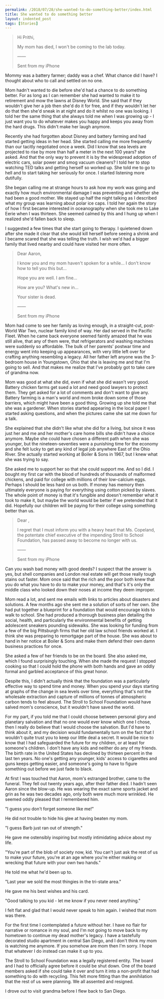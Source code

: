 ```yaml
---
permalink: /2018/07/28/she-wanted-to-do-something-better/index.html
title: She wanted to do something better
layout: indented_post
tags: [Stories]
---
```

> Hi Prithi,
>
> My mom has died, I won't be coming to the lab today.
>
> ——
>
> Sent from my iPhone

Mommy was a battery farmer; daddy was a chef. What chance did I have? I thought about who to call and settled on no one.

Mom hadn't wanted to die before she'd had a chance to do something better. For as long as I can remember she had wanted to make it to retirement and mow the lawns at Disney World. She said that if they wouldn't give her a job then she'd do it for free, and if they wouldn't let her do that then she'd sneak in at night and do it whilst no one was looking. I told her the same thing that she always told me when I was growing up - I just want you to do whatever makes you happy and keeps you away from the hard drugs. This didn't make her laugh anymore.

Recently she had forgotten about Disney and battery farming and had started getting ideas in her head. She started calling me more frequently than our tacitly negotiated once a week. Did I know that sea levels are projected to rise by more than half a meter in the next 100 years? she asked. And that the only way to prevent it is by the widespread adoption of electric cars, solar power and smog vacuum cleaners? I told her to stop watching TED talks and getting herself so worked up. She told me to go to hell and to start taking her seriously for once. I started listening more dutifully.

She began calling me at strange hours to ask how my work was going and exactly how much environmental damage I was preventing and whether she had been a good mother. We stayed up half the night talking as I described what my group was learning about polar ice caps. I told her again the story of how I first became interested in oceanography when she took me to Lake Eerie when I was thirteen. She seemed calmed by this and I hung up when I realized she'd fallen back to sleep.

I suggested a few times that she start going to therapy. I quietened down after she made it clear that she would kill herself before seeing a shrink and I became scared that she was telling the truth. I wish we'd had a bigger family that lived nearby and could have visited her more often.

> Dear Aaron,
>
> I know you and my mom haven't spoken for a while... I don't know how to tell you this but...
>
> Hope you are well. I am fine...
>
> How are you? What's new in...
>
> Your sister is dead.
>
> ——
>
> Sent from my iPhone

Mom had come to see her family as loving enough, in a straight-cut, post-World War Two, nuclear family kind of way. Her dad served in the Pacific Fleet. When he came back everyone seemed faintly amazed that he was still alive, that any of them were, that refrigerators and washing machines were suddenly so affordable. The bulk of her parents' postwar time and energy went into keeping up appearances, with very little left over for crafting anything resembling a legacy. All her father left anyone was the 3-bedroom house in Youngstown, Ohio that she is leaving me and that I'm going to sell. And that makes me realize that I've probably got to take care of grandma now.

Mom was good at what she did, even if what she did wasn't very good. Battery chicken farms get sued a lot and need good lawyers to protect them. They get asked for a lot of comments and don't want to give any. Battery farming is a man's world and mom broke down some of those barriers, which might have been a good thing. Growing up she told me that she was a gardener. When stories started appearing in the local paper I started asking questions, and when the pictures came she sat me down for a talk.

She explained that she didn't like what she did for a living, but since it was just her and me and her mother's care home bills she didn't have a choice anymore. Maybe she could have chosen a different path when she was younger, but the nineteen-seventies were a punishing time for the economy and she felt lucky to get any kind of legal job anywhere East of the Ohio River. She actually started working at Boiler & Sons in 1967, but I knew what she was trying to say.

She asked me to support her so that she could support me. And so I did. I bought my first car with the blood of hundreds of thousands of malformed chickens, and paid for college with millions of their low-calcium eggs. Perhaps I should be less hard on us both. If money has memory then ultimately everyone is paying for everything using cotton picked by slaves. The whole point of money is that it's fungible and doesn't remember what it took to make it, but maybe the world would be better if we pretended that it did. Hopefully our children will be paying for their college using something better than us.

> Dear <BOARD MEMBER NAME>,
>
> I regret that I must inform you with a heavy heart that Ms. Copeland, the potentate chief executive of the impending Stroll to School Foundation, has passed away to become no longer with us.
>
> ——
>
> Sent from my iPhone

Can you wash bad money with good deeds? I suspect that the answer is yes, but shell companies and London real estate will get those really tough stains out faster. Mom once said that the rich and the poor both knew that you do what you have to do to make your money, and that's it's only the middle class who looked down their noses at income they deem improper.

Mom read a lot, and sent me emails with links to articles about disasters and solutions. A few months ago she sent me a solution of sorts of her own. She had put together a blueprint for a foundation that would encourage kids to walk to school. She had produced a thorough business plan detailing the social, health, and particularly the environmental benefits of getting adolescent sneakers pounding sidewalks. She was looking for funding from a few of the big Pittsburgh firms that her old law school friends worked at. I think she was preparing to remortgage part of the house. She was about to hand in her notice at Boiler & Sons and make them defend their own damn business practices for once.

She asked a few of her friends to be on the board. She also asked me, which I found surprisingly touching. When she made the request I stopped cooking so that I could hold the phone with both hands and gave an oddly formal and garbled acceptance of this great honor.

Despite this, I didn't actually think that the foundation was a particularly effective way to spend time and money. When you spend your days starting at graphs of the change in sea levels over time, everything that's not the wholesale extraction and capture of millions of tonnes of atmospheric carbon tends to feel absurd. The Stroll to School Foundation would have salved mom's conscience, but it wouldn't have saved the world.

For my part, if you told me that I could choose between personal glory and planetary salvation and that no one would ever know which one I chose, then I really do believe that I would choose the salvation. But I'd have to think about it, and my decision would fundamentally turn on the fact that I wouldn't quite trust you to keep our little deal a secret. It would be nice to know that I had safeguarded the future for my children, or at least for someone's children. I don't have any kids and neither do any of my friends. The birth rate in the United States has declined by thirteen percent in the last ten years. No one's getting any younger, kids' access to cigarettes and guns keeps getting easier, and someone's going to have to figure something out before we just fade to black.

At first I was touched that Aaron, mom's estranged brother, came to the funeral. They fell out twenty years ago, after their father died. I hadn't seen Aaron since the blow-up. He was wearing the exact same sports jacket and grin as he was two decades ago, only both were much more wrinkled. He seemed oddly pleased that I remembered him.

"I guess you don't forget someone like me!"

He did not trouble to hide his glee at having beaten my mom.

"I guess Barb just ran out of strength."

He gave me ostensibly inspiring but mostly intimidating advice about my life.

"You're part of the blob of society now, kid. You can't just ask the rest of us to make your future, you're at an age where you're either making or wrecking that future with your own two hands."

He told me what he'd been up to.

"Last year we sold the most thingies in the tri-state area."

He gave me his best wishes and his card.

"Good talking to you kid - let me know if you never need anything."

I felt flat and glad that I would never speak to him again. I wished that mom was there.

For the first time I contemplated a future without her. I have no flair for narrative or romance in my soul, and I'm not going to move back to my hometown to continue my dead mother's legacy. I have a tastefully decorated studio apartment in central San Diego, and I don't think my mom is watching me anymore. If you somehow are mom then I'm sorry. I hope that whatever I do instead can make it up to you.

The Stroll to School Foundation was a legally registered entity. The board and I had to officially agree before it could be shut down. One of the board members asked if she could take it over and turn it into a non-profit that had something to do with recycling. This felt more fitting than the annihilation that the rest of us were planning. We all assented and resigned.

I drove out to visit grandma before I flew back to San Diego.
